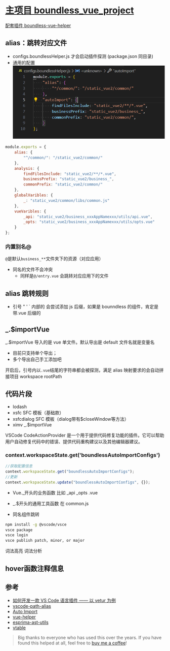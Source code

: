 # [主项目 boundless_vue_project](https://github.com/ShoneSingLone/boundless_vue_project)

[配套插件 boundless-vue-helper](https://marketplace.visualstudio.com/items?itemName=ShoneSingLone.boundless-vue-helper)

## alias：跳转对应文件

- configs.boundlessHelper.js 才会启动插件探测 (package.json 同目录)
- 通用的配置
  ![](extension/20231105045057.png)

```js
module.exports = {
	alias: {
		"^/common/": "/static_vue2/common/"
	},
	analysis: {
		findFilesInclude: "static_vue2/**/*.vue",
		businessPrefix: "static_vue2/business_",
		commonPrefix: "static_vue2/common/"
	},
	globalVaribles: {
		_: "static_vue2/common/libs/common.js"
	},
	vueVaribles: {
		_api: "static_vue2/business_xxxAppNamexxx/utils/api.vue",
		_opts: "static_vue2/business_xxxAppNamexxx/utils/opts.vue"
	}
};
```
### 内置别名@ 

`@`是默认`business_**`文件夹下的资源（对应应用）
  - 同名的文件不会冲突
	- 同样是`@/entry.vue` 会跳转对应应用下的文件

## alias 跳转规则

- 引号 " ' ` 内部的 会尝试添加 js 后缀，如果是 bounndless 的组件，肯定是带.vue 后缀的

## \_.$importVue

\_.$importVue 导入的是 vue 单文件。默认导出是 default 文件名就是变量名

- 目前只支持单个导出；
- 多个导出自己手工添加吧

开启后，引号内以`.vue`结尾的字符串都会被探测，满足 alias 映射要求的会自动拼接项目 workspace rootPath

## 代码片段

- lodash
- xsfc SFC 模板（基础款）
- xsfcdialog SFC 模板（dialog带有$closeWindow等方法）
- ximv \_.$importVue

VSCode CodeActionProvider 是一个用于提供代码修复功能的插件。它可以帮助用户自动修复代码中的错误、提供代码重构建议以及其他编辑器建议。

### context.workspaceState.get('boundlessAutoImportConfigs')

```js
//获取配置信息
context.workspaceState.get("boundlessAutoImportConfigs");
//更新
context.workspaceState.update("boundlessAutoImportConfigs", {});
```

- Vue.\_开头的业务函数 比如 \_api \_opts .vue

- \_.$开头的通用工具函数 在 common.js

- 同名组件跳转

```sh
npm install -g @vscode/vsce
vsce package
vsce login
vsce publish patch, minor, or major
```

词法高亮 词法分析

## hover函数注释信息

## 参考

- [如何开发一款 VS Code 语言插件 —— 以 vetur 为例](https://www.bilibili.com/video/BV1sh411z7Vq/?spm_id_from=333.880.my_history.page.click&vd_source=c585c94b49670e0f28d6c87eb2271489)
- [vscode-path-alias](https://github.com/IWANABETHATGUY/vscode-path-alias)
- [Auto Import](https://marketplace.visualstudio.com/items?itemName=steoates.autoimport)
- [vue-helper](https://github.com/jiaolong1021/vue-helper/tree/master)
- [esprima-ast-utils](https://www.npmjs.com/package/esprima-ast-utils)
- [vtable](https://visactor.io/vtable/demo/edit/add-delete-records)

> Big thanks to everyone who has used this over the years. If you have found this helped at all, feel free to [buy me a coffee](https://www.buymeacoffee.com/shonesinglone)!
